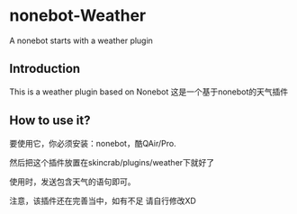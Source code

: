 # nonebot-Weather

A nonebot starts with a weather plugin

## Introduction
This is a weather plugin based on Nonebot
这是一个基于nonebot的天气插件

## How to use it?

要使用它，你必须安装：nonebot，酷QAir/Pro.

然后把这个插件放置在skincrab/plugins/weather下就好了

使用时，发送包含天气的语句即可。

注意，该插件还在完善当中，如有不足 请自行修改XD
